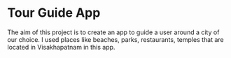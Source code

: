 # Tour Guide App

The aim of this project is to create an app to guide a user around a city of our choice. I used places like beaches, parks, restaurants, temples that are located in Visakhapatnam in this app.
  